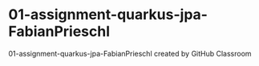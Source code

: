 # 01-assignment-quarkus-jpa-FabianPrieschl
01-assignment-quarkus-jpa-FabianPrieschl created by GitHub Classroom
